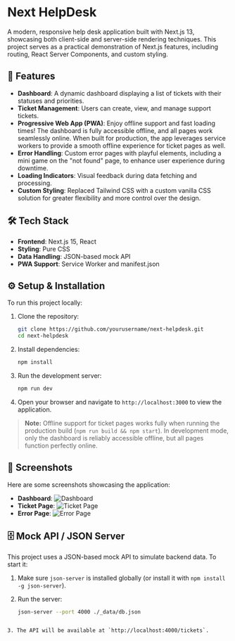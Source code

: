 # Next HelpDesk

A modern, responsive help desk application built with Next.js 13, showcasing both client-side and server-side rendering techniques. This project serves as a practical demonstration of Next.js features, including routing, React Server Components, and custom styling.

## 🚀 Features

- **Dashboard**: A dynamic dashboard displaying a list of tickets with their statuses and priorities.
- **Ticket Management**: Users can create, view, and manage support tickets.
- **Progressive Web App (PWA)**: Enjoy offline support and fast loading times! The dashboard is fully accessible offline, and all pages work seamlessly online. When built for production, the app leverages service workers to provide a smooth offline experience for ticket pages as well.
- **Error Handling**: Custom error pages with playful elements, including a mini game on the "not found" page, to enhance user experience during downtime.
- **Loading Indicators**: Visual feedback during data fetching and processing.
- **Custom Styling**: Replaced Tailwind CSS with a custom vanilla CSS solution for greater flexibility and more control over the design.

## 🛠️ Tech Stack

- **Frontend**: Next.js 15, React
- **Styling**: Pure CSS
- **Data Handling**: JSON-based mock API
- **PWA Support**: Service Worker and manifest.json

## ⚙️ Setup & Installation

To run this project locally:

1. Clone the repository:

   ```bash
   git clone https://github.com/yourusername/next-helpdesk.git
   cd next-helpdesk
   ```

2. Install dependencies:

   ```bash
   npm install
   ```

3. Run the development server:

   ```bash
   npm run dev
   ```

4. Open your browser and navigate to `http://localhost:3000` to view the application.

> **Note:** Offline support for ticket pages works fully when running the production build (`npm run build && npm start`). In development mode, only the dashboard is reliably accessible offline, but all pages function perfectly online.

## 📸 Screenshots

Here are some screenshots showcasing the application:

- **Dashboard**: ![Dashboard](./public/screenshots/dashboard.png)
- **Ticket Page**: ![Ticket Page](./public/screenshots/tickets.png)
- **Error Page**: ![Error Page](./public/screenshots/not-found.png)

## 🗄️ Mock API / JSON Server

This project uses a JSON-based mock API to simulate backend data. To start it:

1. Make sure `json-server` is installed globally (or install it with `npm install -g json-server`).
2. Run the server:

   ```bash
   json-server --port 4000 ./_data/db.json
````

3. The API will be available at `http://localhost:4000/tickets`.